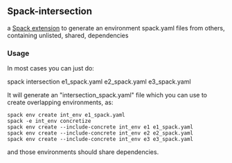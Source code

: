 

## Spack-intersection

a [Spack extension](https://spack.readthedocs.io/en/latest/extensions.html#custom-extensions) to generate an  environment spack.yaml files from others, containing unlisted, shared, dependencies


### Usage

In most cases you can just do:

  spack intersection e1_spack.yaml e2_spack.yaml e3_spack.yaml

It will generate an "intersection_spack.yaml" file which you can
use to create overlapping environments, as:

```
spack env create int_env e1_spack.yaml
spack -e int_env concretize 
spack env create --include-concrete int_env e1 e1_spack.yaml
spack env create --include-concrete int_env e2 e2_spack.yaml
spack env create --include-concrete int_env e3 e3_spack.yaml
```
and those environments should share dependencies.
